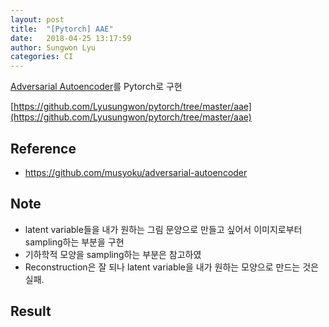 ```yaml
---
layout: post
title:  "[Pytorch] AAE"
date:   2018-04-25 13:17:59
author: Sungwon Lyu
categories: CI
---
```


[Adversarial Autoencoder](https://lyusungwon.github.io/dl/2018/04/11/aae.html)를 Pytorch로 구현

[https://github.com/Lyusungwon/pytorch/tree/master/aae](https://github.com/Lyusungwon/pytorch/tree/master/aae)

## Reference
- https://github.com/musyoku/adversarial-autoencoder

## Note 
- latent variable들을 내가 원하는 그림 문양으로 만들고 싶어서 이미지로부터 sampling하는 부분을 구현
- 기하학적 모양을 sampling하는 부분은 참고하였
- Reconstruction은 잘 되나 latent variable을 내가 원하는 모양으로 만드는 것은 실패. 

## Result

